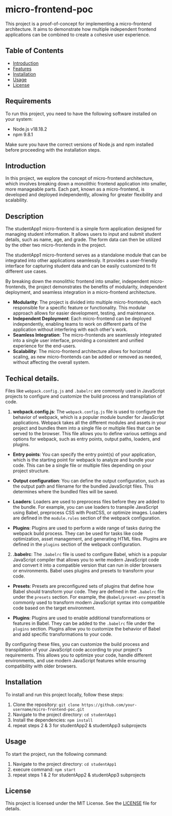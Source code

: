 # micro-frontend-poc

This project is a proof-of-concept for implementing a micro-frontend architecture. It aims to demonstrate how multiple independent frontend applications can be combined to create a cohesive user experience.

## Table of Contents
- [Introduction](#introduction)
- [Features](#features)
- [Installation](#installation)
- [Usage](#usage)
- [License](#license)

## Requirements
To run this project, you need to have the following software installed on your system:
- Node.js v18.18.2
- npm 9.8.1

Make sure you have the correct versions of Node.js and npm installed before proceeding with the installation steps.



## Introduction
In this project, we explore the concept of micro-frontend architecture, which involves breaking down a monolithic frontend application into smaller, more manageable parts. Each part, known as a micro-frontend, is developed and deployed independently, allowing for greater flexibility and scalability.

## Description
The studentApp1 micro-frontend is a simple form application designed for managing student information. It allows users to input and submit student details, such as name, age, and grade. The form data can then be utilized by the other two micro-frontends in the project.

The studentApp1 micro-frontend serves as a standalone module that can be integrated into other applications seamlessly. It provides a user-friendly interface for capturing student data and can be easily customized to fit different use cases.

By breaking down the monolithic frontend into smaller, independent micro-frontends, the project demonstrates the benefits of modularity, independent deployment, and seamless integration in a micro-frontend architecture.


- **Modularity**: The project is divided into multiple micro-frontends, each responsible for a specific feature or functionality. This modular approach allows for easier development, testing, and maintenance.
- **Independent Deployment**: Each micro-frontend can be deployed independently, enabling teams to work on different parts of the application without interfering with each other's work.
- **Seamless Integration**: The micro-frontends are seamlessly integrated into a single user interface, providing a consistent and unified experience for the end-users.
- **Scalability**: The micro-frontend architecture allows for horizontal scaling, as new micro-frontends can be added or removed as needed, without affecting the overall system.

## Techical details.

Files like `webpack.config.js` and `.babelrc` are commonly used in JavaScript projects to configure and customize the build process and transpilation of code.

1. **webpack.config.js**: 
The `webpack.config.js` file is used to configure the behavior of webpack, which is a popular module bundler for JavaScript applications. Webpack takes all the different modules and assets in your project and bundles them into a single file or multiple files that can be served to the browser. This file allows you to define various settings and options for webpack, such as entry points, output paths, loaders, and plugins.

- **Entry points**: You can specify the entry point(s) of your application, which is the starting point for webpack to analyze and bundle your code. This can be a single file or multiple files depending on your project structure.

- **Output configuration**: You can define the output configuration, such as the output path and filename for the bundled JavaScript files. This determines where the bundled files will be saved.

- **Loaders**: Loaders are used to preprocess files before they are added to the bundle. For example, you can use loaders to transpile JavaScript using Babel, preprocess CSS with PostCSS, or optimize images. Loaders are defined in the `module.rules` section of the webpack configuration.

- **Plugins**: Plugins are used to perform a wide range of tasks during the webpack build process. They can be used for tasks like code optimization, asset management, and generating HTML files. Plugins are defined in the `plugins` section of the webpack configuration.

2. **.babelrc**:
The `.babelrc` file is used to configure Babel, which is a popular JavaScript compiler that allows you to write modern JavaScript code and convert it into a compatible version that can run in older browsers or environments. Babel uses plugins and presets to transform your code.

- **Presets**: Presets are preconfigured sets of plugins that define how Babel should transform your code. They are defined in the `.babelrc` file under the `presets` section. For example, the `@babel/preset-env` preset is commonly used to transform modern JavaScript syntax into compatible code based on the target environment.

- **Plugins**: Plugins are used to enable additional transformations or features in Babel. They can be added to the `.babelrc` file under the `plugins` section. Plugins allow you to customize the behavior of Babel and add specific transformations to your code.

By configuring these files, you can customize the build process and transpilation of your JavaScript code according to your project's requirements. This allows you to optimize your code, handle different environments, and use modern JavaScript features while ensuring compatibility with older browsers.


## Installation
To install and run this project locally, follow these steps:

1. Clone the repository: `git clone https://github.com/your-username/micro-frontend-poc.git`
2. Navigate to the project directory: `cd studentApp1`
3. Install the dependencies: `npm install`
4. repeat steps 2 & 3 for studentApp2 & studentApp3 subprojects

## Usage
To start the project, run the following command:
1. Navigate to the project directory: `cd studentApp1`
2. execure command: `npm start`
4. repeat steps 1 & 2 for studentApp2 & studentApp3 subprojects

## License
This project is licensed under the MIT License. See the [LICENSE](LICENSE) file for details.
